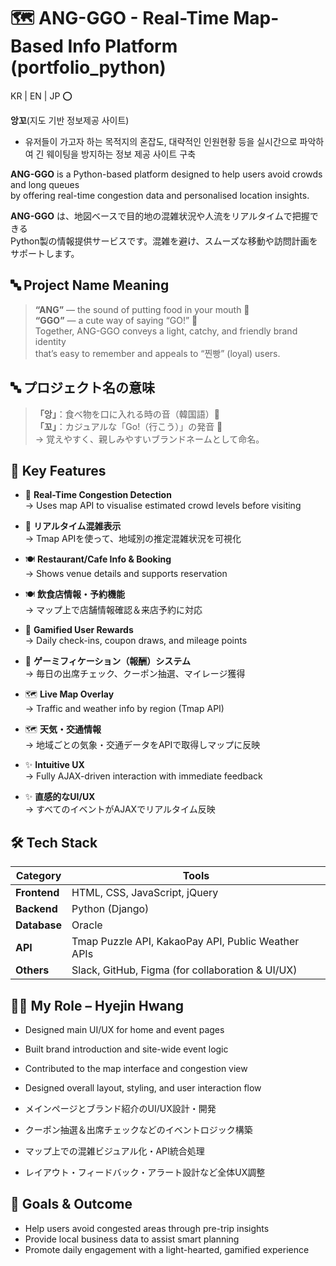 # 🗺️ ANG-GGO - Real-Time Map-Based Info Platform (portfolio_python)


KR | EN | JP ⭕


**앙꼬**(지도 기반 정보제공 사이트)
- 유저들이 가고자 하는 목적지의 혼잡도, 대략적인 인원현황 등을 실시간으로 파악하여
  긴 웨이팅을 방지하는 정보 제공 사이트 구축

**ANG-GGO** is a Python-based platform designed to help users avoid crowds and long queues  
by offering real-time congestion data and personalised location insights.

**ANG-GGO** は、地図ベースで目的地の混雑状況や人流をリアルタイムで把握できる  
Python製の情報提供サービスです。混雑を避け、スムーズな移動や訪問計画をサポートします。



## 🔤 Project Name Meaning

> **“ANG”** — the sound of putting food in your mouth 🍰  
> **“GGO”** — a cute way of saying “GO!” 🚶  
Together, ANG-GGO conveys a light, catchy, and friendly brand identity  
that’s easy to remember and appeals to “찐빵” (loyal) users.

## 🔤 プロジェクト名の意味

> **「앙」**：食べ物を口に入れる時の音（韓国語）🍰  
> **「꼬」**：カジュアルな「Go!（行こう）」の発音 🚶  
→ 覚えやすく、親しみやすいブランドネームとして命名。



## 🚀 Key Features

- 📍 **Real-Time Congestion Detection**  
  → Uses map API to visualise estimated crowd levels before visiting
- 📍 **リアルタイム混雑表示**  
  → Tmap APIを使って、地域別の推定混雑状況を可視化


- 🍽️ **Restaurant/Cafe Info & Booking**  
  → Shows venue details and supports reservation
- 🍽️ **飲食店情報・予約機能**  
  → マップ上で店舗情報確認＆来店予約に対応


- 🎁 **Gamified User Rewards**  
  → Daily check-ins, coupon draws, and mileage points
- 🎁 **ゲーミフィケーション（報酬）システム**  
  → 毎日の出席チェック、クーポン抽選、マイレージ獲得


- 🗺️ **Live Map Overlay**  
  → Traffic and weather info by region (Tmap API)
- 🗺️ **天気・交通情報**  
  → 地域ごとの気象・交通データをAPIで取得しマップに反映


- ✨ **Intuitive UX**  
  → Fully AJAX-driven interaction with immediate feedback
- ✨ **直感的なUI/UX**  
  → すべてのイベントがAJAXでリアルタイム反映



## 🛠 Tech Stack

| Category    | Tools |
|-------------|-------|
| **Frontend**  | HTML, CSS, JavaScript, jQuery |
| **Backend**   | Python (Django) |
| **Database**  | Oracle |
| **API**       | Tmap Puzzle API, KakaoPay API, Public Weather APIs |
| **Others**    | Slack, GitHub, Figma (for collaboration & UI/UX) |



## 👩‍💻 My Role – Hyejin Hwang

- Designed main UI/UX for home and event pages  
- Built brand introduction and site-wide event logic  
- Contributed to the map interface and congestion view  
- Designed overall layout, styling, and user interaction flow

- メインページとブランド紹介のUI/UX設計・開発  
- クーポン抽選＆出席チェックなどのイベントロジック構築  
- マップ上での混雑ビジュアル化・API統合処理  
- レイアウト・フィードバック・アラート設計など全体UX調整



## 🎯 Goals & Outcome

- Help users avoid congested areas through pre-trip insights  
- Provide local business data to assist smart planning  
- Promote daily engagement with a light-hearted, gamified experience
